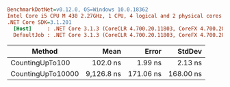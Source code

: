 ``` ini

BenchmarkDotNet=v0.12.0, OS=Windows 10.0.18362
Intel Core i5 CPU M 430 2.27GHz, 1 CPU, 4 logical and 2 physical cores
.NET Core SDK=3.1.201
  [Host]     : .NET Core 3.1.3 (CoreCLR 4.700.20.11803, CoreFX 4.700.20.12001), X64 RyuJIT
  DefaultJob : .NET Core 3.1.3 (CoreCLR 4.700.20.11803, CoreFX 4.700.20.12001), X64 RyuJIT


```
|            Method |       Mean |     Error |    StdDev |
|------------------ |-----------:|----------:|----------:|
|   CountingUpTo100 |   102.0 ns |   1.99 ns |   2.13 ns |
| CountingUpTo10000 | 9,126.8 ns | 171.06 ns | 168.00 ns |
